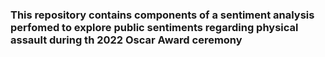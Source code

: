 ### This repository contains components of a sentiment analysis perfomed to explore public sentiments regarding physical assault during th 2022 Oscar Award ceremony 
